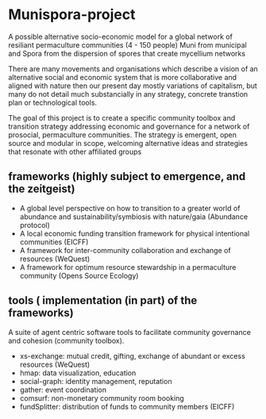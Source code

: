 # Munispora-project
A possible alternative socio-economic model for a global network of resiliant permaculture communities (4 - 150 people)
Muni from municipal and Spora from the dispersion of spores that create mycellium networks

There are many movements and organisations which describe a vision of an alternative social and economic system that is more collaborative and aligned with nature then our present day mostly variations of capitalism, but many do not detail much substancially in any strategy, concrete transtion plan or technological tools. 

The goal of this project is to create a specific community toolbox and transition strategy addressing economic and governance for a network of prosocial, permaculture communities. The strategy is emergent, open source and modular in scope, welcoming alternative ideas and strategies that resonate with other affiliated groups 

## frameworks (highly subject to emergence, and the zeitgeist) 

- A global level perspective on how to transition to a greater world of abundance and sustainability/symbiosis with nature/gaia (Abundance protocol)
- A local economic funding transition framework for physical intentional communities (EICFF)
- A framework for inter-community collaboration and exchange of resources (WeQuest)
- A framework for optimum resource stewardship in a permaculture community (Opens Source Ecology)

## tools ( implementation (in part) of the frameworks)
A suite of agent centric software tools to facilitate community governance and cohesion (community toolbox).

  - xs-exchange: mutual credit, gifting, exchange of abundant or excess resources (WeQuest)
  - hmap: data visualization, education
  - social-graph: identity management, reputation
  - gather: event coordination
  - comsurf: non-monetary community room booking
  - fundSplitter: distribution of funds to community members (EICFF)

